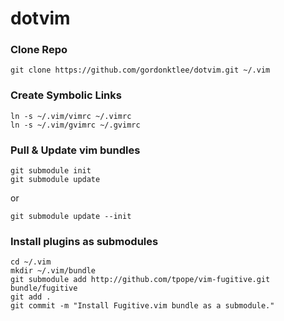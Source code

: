 # dotvim

### Clone Repo
    git clone https://github.com/gordonktlee/dotvim.git ~/.vim

### Create Symbolic Links
    ln -s ~/.vim/vimrc ~/.vimrc
    ln -s ~/.vim/gvimrc ~/.gvimrc

### Pull & Update vim bundles
    git submodule init
    git submodule update
or 

    git submodule update --init
    
### Install plugins as submodules
    cd ~/.vim
    mkdir ~/.vim/bundle
    git submodule add http://github.com/tpope/vim-fugitive.git bundle/fugitive
    git add .
    git commit -m "Install Fugitive.vim bundle as a submodule."
